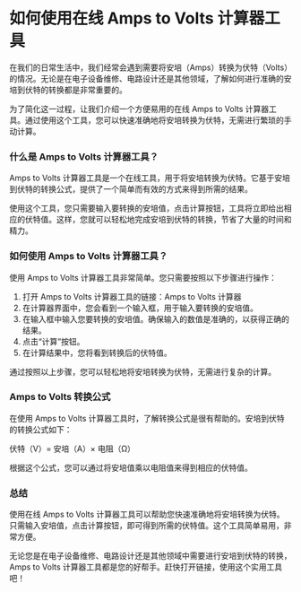 如何使用在线 Amps to Volts 计算器工具
==========================

在我们的日常生活中，我们经常会遇到需要将安培（Amps）转换为伏特（Volts）的情况。无论是在电子设备维修、电路设计还是其他领域，了解如何进行准确的安培到伏特的转换都是非常重要的。

为了简化这一过程，让我们介绍一个方便易用的在线 Amps to Volts 计算器工具。通过使用这个工具，您可以快速准确地将安培转换为伏特，无需进行繁琐的手动计算。

### 什么是 Amps to Volts 计算器工具？

Amps to Volts 计算器工具是一个在线工具，用于将安培转换为伏特。它基于安培到伏特的转换公式，提供了一个简单而有效的方式来得到所需的结果。

使用这个工具，您只需要输入要转换的安培值，点击计算按钮，工具将立即给出相应的伏特值。这样，您就可以轻松地完成安培到伏特的转换，节省了大量的时间和精力。

### 如何使用 Amps to Volts 计算器工具？

使用 Amps to Volts 计算器工具非常简单。您只需要按照以下步骤进行操作：

1. 打开 Amps to Volts 计算器工具的链接：Amps to Volts 计算器
2. 在计算器界面中，您会看到一个输入框，用于输入要转换的安培值。
3. 在输入框中输入您要转换的安培值。确保输入的数值是准确的，以获得正确的结果。
4. 点击“计算”按钮。
5. 在计算结果中，您将看到转换后的伏特值。

通过按照以上步骤，您可以轻松地将安培转换为伏特，无需进行复杂的计算。

### Amps to Volts 转换公式

在使用 Amps to Volts 计算器工具时，了解转换公式是很有帮助的。安培到伏特的转换公式如下：

伏特（V）= 安培（A）× 电阻（Ω）

根据这个公式，您可以通过将安培值乘以电阻值来得到相应的伏特值。

### 总结

使用在线 Amps to Volts 计算器工具可以帮助您快速准确地将安培转换为伏特。只需输入安培值，点击计算按钮，即可得到所需的伏特值。这个工具简单易用，非常方便。

无论您是在电子设备维修、电路设计还是其他领域中需要进行安培到伏特的转换，Amps to Volts 计算器工具都是您的好帮手。赶快打开链接，使用这个实用工具吧！
